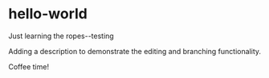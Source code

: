 # hello-world
Just learning the ropes--testing

Adding a description to demonstrate the editing and branching functionality.

Coffee time!
